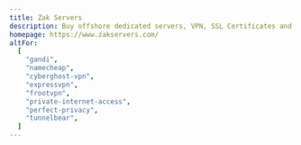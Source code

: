 ```yaml
---
title: Zak Servers
description: Buy offshore dedicated servers, VPN, SSL Certificates and Domain Names with Bitcoin.
homepage: https://www.zakservers.com/
altFor:
  [
    "gandi",
    "namecheap",
    "cyberghost-vpn",
    "expressvpn",
    "frootvpn",
    "private-internet-access",
    "perfect-privacy",
    "tunnelbear",
  ]
---
```

